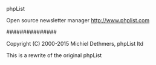 phpList

Open source newsletter manager
http://www.phplist.com

###############

Copyright (C) 2000-2015 Michiel Dethmers, phpList ltd

This is a rewrite of the original phpList
